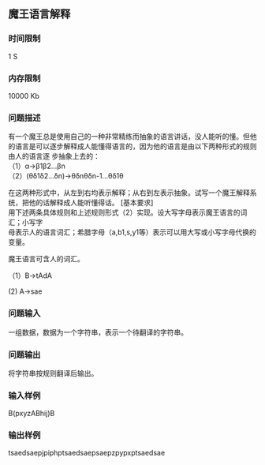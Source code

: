 ## 魔王语言解释  
### 时间限制  
  1 S   
### 内存限制  
  10000 Kb   
### 问题描述   
有一个魔王总是使用自己的一种非常精练而抽象的语言讲话，没人能听的懂。但他的语言是可以逐步解释成人能懂得语言的，因为他的语言是由以下两种形式的规则由人的语言逐 步抽象上去的：     
  （1）α->β1β2...βn   
  （2）(θδ1δ2...δn)->θδnθδn-1...θδ1θ   
   
  在这两种形式中，从左到右均表示解释；从右到左表示抽象。试写一个魔王解释系统，把他的话解释成人能听懂得话。 
  [基本要求]    
  用下述两条具体规则和上述规则形式（2）实现。设大写字母表示魔王语言的词汇；小写字    
  母表示人的语言词汇；希腊字母（a,b1,s,y1等）表示可以用大写或小写字母代换的变量。    

  魔王语言可含人的词汇。      

（1）B->tAdA       

 (2) A->sae 
### 问题输入  
一组数据，数据为一个字符串，表示一个待翻译的字符串。   
### 问题输出   
将字符串按规则翻译后输出。   
### 输入样例  
B(pxyzABhij)B  
### 输出样例  
tsaedsaepjpiphptsaedsaepsaepzpypxptsaedsae  

